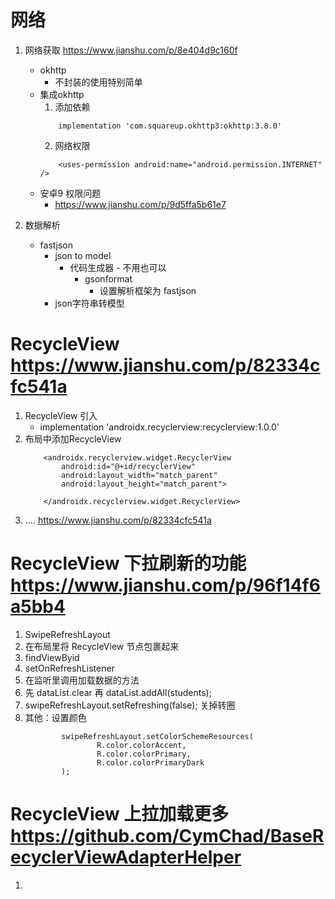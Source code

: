 # 网络
1. 网络获取  https://www.jianshu.com/p/8e404d9c160f
    - okhttp
        - 不封装的使用特别简单
    - 集成okhttp
        1. 添加依赖
        ```
            implementation 'com.squareup.okhttp3:okhttp:3.8.0'
        ```
        2. 网络权限
        ```
            <uses-permission android:name="android.permission.INTERNET" />
        ```
    - 安卓9 权限问题
        - https://www.jianshu.com/p/9d5ffa5b61e7

2. 数据解析
    - fastjson
        - json to model
            - 代码生成器 - 不用也可以
                - gsonformat
                    - 设置解析框架为 fastjson
        - json字符串转模型


# RecycleView https://www.jianshu.com/p/82334cfc541a
1. RecycleView 引入
    - implementation 'androidx.recyclerview:recyclerview:1.0.0'
2. 布局中添加RecycleView
    ```
        <androidx.recyclerview.widget.RecyclerView
            android:id="@+id/recyclerView"
            android:layout_width="match_parent"
            android:layout_height="match_parent">

        </androidx.recyclerview.widget.RecyclerView>
    ```
3. ....   https://www.jianshu.com/p/82334cfc541a

# RecycleView 下拉刷新的功能  https://www.jianshu.com/p/96f14f6a5bb4

1. SwipeRefreshLayout
2. 在布局里将 RecycleView 节点包裹起来
3. findViewByid
4. setOnRefreshListener
5. 在监听里调用加载数据的方法
6. 先 dataList.clear 再 dataList.addAll(students);
7. swipeRefreshLayout.setRefreshing(false); 关掉转圈
8. 其他：设置颜色
    ```
            swipeRefreshLayout.setColorSchemeResources(
                    R.color.colorAccent,
                    R.color.colorPrimary,
                    R.color.colorPrimaryDark
            );
    ```

# RecycleView 上拉加载更多  https://github.com/CymChad/BaseRecyclerViewAdapterHelper
1.